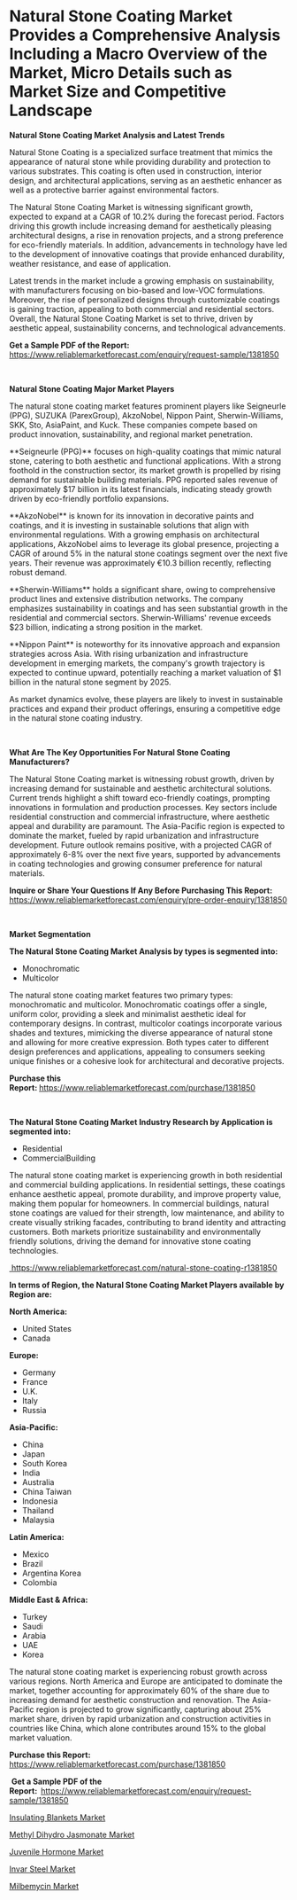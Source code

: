<p><h1>Natural Stone Coating Market Provides a Comprehensive Analysis Including a Macro Overview of the Market, Micro Details such as Market Size and Competitive Landscape</h1></p><p><strong>Natural Stone Coating Market Analysis and Latest Trends</strong></p>
<p><p>Natural Stone Coating is a specialized surface treatment that mimics the appearance of natural stone while providing durability and protection to various substrates. This coating is often used in construction, interior design, and architectural applications, serving as an aesthetic enhancer as well as a protective barrier against environmental factors.</p><p>The Natural Stone Coating Market is witnessing significant growth, expected to expand at a CAGR of 10.2% during the forecast period. Factors driving this growth include increasing demand for aesthetically pleasing architectural designs, a rise in renovation projects, and a strong preference for eco-friendly materials. In addition, advancements in technology have led to the development of innovative coatings that provide enhanced durability, weather resistance, and ease of application.</p><p>Latest trends in the market include a growing emphasis on sustainability, with manufacturers focusing on bio-based and low-VOC formulations. Moreover, the rise of personalized designs through customizable coatings is gaining traction, appealing to both commercial and residential sectors. Overall, the Natural Stone Coating Market is set to thrive, driven by aesthetic appeal, sustainability concerns, and technological advancements.</p></p>
<p><strong>Get a Sample PDF of the Report:&nbsp;</strong> <a href="https://www.reliablemarketforecast.com/enquiry/request-sample/1381850?utm_campaign=1167&utm_medium=2&utm_source=Github&utm_content=ia&utm_term=07112024&utm_id=natural-stone-coating">https://www.reliablemarketforecast.com/enquiry/request-sample/1381850</a></p>
<p>&nbsp;</p>
<p><strong>Natural Stone Coating Major Market Players</strong></p>
<p><p>The natural stone coating market features prominent players like Seigneurle (PPG), SUZUKA (ParexGroup), AkzoNobel, Nippon Paint, Sherwin-Williams, SKK, Sto, AsiaPaint, and Kuck. These companies compete based on product innovation, sustainability, and regional market penetration.</p><p>**Seigneurle (PPG)** focuses on high-quality coatings that mimic natural stone, catering to both aesthetic and functional applications. With a strong foothold in the construction sector, its market growth is propelled by rising demand for sustainable building materials. PPG reported sales revenue of approximately $17 billion in its latest financials, indicating steady growth driven by eco-friendly portfolio expansions.</p><p>**AkzoNobel** is known for its innovation in decorative paints and coatings, and it is investing in sustainable solutions that align with environmental regulations. With a growing emphasis on architectural applications, AkzoNobel aims to leverage its global presence, projecting a CAGR of around 5% in the natural stone coatings segment over the next five years. Their revenue was approximately €10.3 billion recently, reflecting robust demand.</p><p>**Sherwin-Williams** holds a significant share, owing to comprehensive product lines and extensive distribution networks. The company emphasizes sustainability in coatings and has seen substantial growth in the residential and commercial sectors. Sherwin-Williams' revenue exceeds $23 billion, indicating a strong position in the market.</p><p>**Nippon Paint** is noteworthy for its innovative approach and expansion strategies across Asia. With rising urbanization and infrastructure development in emerging markets, the company's growth trajectory is expected to continue upward, potentially reaching a market valuation of $1 billion in the natural stone segment by 2025.</p><p>As market dynamics evolve, these players are likely to invest in sustainable practices and expand their product offerings, ensuring a competitive edge in the natural stone coating industry.</p></p>
<p>&nbsp;</p>
<p><strong>What Are The Key Opportunities For Natural Stone Coating Manufacturers?</strong></p>
<p><p>The Natural Stone Coating market is witnessing robust growth, driven by increasing demand for sustainable and aesthetic architectural solutions. Current trends highlight a shift toward eco-friendly coatings, prompting innovations in formulation and production processes. Key sectors include residential construction and commercial infrastructure, where aesthetic appeal and durability are paramount. The Asia-Pacific region is expected to dominate the market, fueled by rapid urbanization and infrastructure development. Future outlook remains positive, with a projected CAGR of approximately 6-8% over the next five years, supported by advancements in coating technologies and growing consumer preference for natural materials.</p></p>
<p><strong>Inquire or Share Your Questions If Any Before Purchasing This Report:</strong> <a href="https://www.reliablemarketforecast.com/enquiry/pre-order-enquiry/1381850?utm_campaign=1167&utm_medium=2&utm_source=Github&utm_content=ia&utm_term=07112024&utm_id=natural-stone-coating">https://www.reliablemarketforecast.com/enquiry/pre-order-enquiry/1381850</a></p>
<p>&nbsp;</p>
<p><strong>Market Segmentation</strong></p>
<p><strong>The Natural Stone Coating Market Analysis by types is segmented into:</strong></p>
<p><ul><li>Monochromatic</li><li>Multicolor</li></ul></p>
<p><p>The natural stone coating market features two primary types: monochromatic and multicolor. Monochromatic coatings offer a single, uniform color, providing a sleek and minimalist aesthetic ideal for contemporary designs. In contrast, multicolor coatings incorporate various shades and textures, mimicking the diverse appearance of natural stone and allowing for more creative expression. Both types cater to different design preferences and applications, appealing to consumers seeking unique finishes or a cohesive look for architectural and decorative projects.</p></p>
<p><strong>Purchase this Report:&nbsp;</strong><a href="https://www.reliablemarketforecast.com/purchase/1381850?utm_campaign=1167&utm_medium=2&utm_source=Github&utm_content=ia&utm_term=07112024&utm_id=natural-stone-coating">https://www.reliablemarketforecast.com/purchase/1381850</a></p>
<p>&nbsp;</p>
<p><strong>The Natural Stone Coating Market Industry Research by Application is segmented into:</strong></p>
<p><ul><li>Residential</li><li>CommercialBuilding</li></ul></p>
<p><p>The natural stone coating market is experiencing growth in both residential and commercial building applications. In residential settings, these coatings enhance aesthetic appeal, promote durability, and improve property value, making them popular for homeowners. In commercial buildings, natural stone coatings are valued for their strength, low maintenance, and ability to create visually striking facades, contributing to brand identity and attracting customers. Both markets prioritize sustainability and environmentally friendly solutions, driving the demand for innovative stone coating technologies.</p></p>
<p><a href="https://www.reliablemarketforecast.com/natural-stone-coating-r1381850?utm_campaign=1167&utm_medium=2&utm_source=Github&utm_content=ia&utm_term=07112024&utm_id=natural-stone-coating">&nbsp;https://www.reliablemarketforecast.com/natural-stone-coating-r1381850</a></p>
<p><strong>In terms of Region, the Natural Stone Coating Market Players available by Region are:</strong></p>
<p>
    <p> <strong> North America: </strong>
        <ul>
            <li>United States</li>
            <li>Canada</li>
        </ul>
        </p> 
    <p> <strong> Europe: </strong>
        <ul>
            <li>Germany</li>
            <li>France</li>
            <li>U.K.</li>
            <li>Italy</li>
            <li>Russia</li>
        </ul>
        </p> 
    <p> <strong> Asia-Pacific: </strong>
        <ul>
            <li>China</li>
            <li>Japan</li>
            <li>South Korea</li>
            <li>India</li>
            <li>Australia</li>
            <li>China Taiwan</li>
            <li>Indonesia</li>
            <li>Thailand</li>
            <li>Malaysia</li>
        </ul>
        </p> 
    <p> <strong> Latin America: </strong>
        <ul>
            <li>Mexico</li>
            <li>Brazil</li>
            <li>Argentina Korea</li>
            <li>Colombia</li>
        </ul>
        </p> 
    <p> <strong> Middle East & Africa: </strong>
        <ul>
            <li>Turkey</li>
            <li>Saudi</li>
            <li>Arabia</li>
            <li>UAE</li>
            <li>Korea</li>
        </ul>
    </p>
    </p>
<p><p>The natural stone coating market is experiencing robust growth across various regions. North America and Europe are anticipated to dominate the market, together accounting for approximately 60% of the share due to increasing demand for aesthetic construction and renovation. The Asia-Pacific region is projected to grow significantly, capturing about 25% market share, driven by rapid urbanization and construction activities in countries like China, which alone contributes around 15% to the global market valuation.</p></p>
<p><strong>Purchase this Report: </strong><a href="https://www.reliablemarketforecast.com/purchase/1381850?utm_campaign=1167&utm_medium=2&utm_source=Github&utm_content=ia&utm_term=07112024&utm_id=natural-stone-coating">https://www.reliablemarketforecast.com/purchase/1381850</a></p>
<p>&nbsp;<strong>Get a Sample PDF of the Report:&nbsp;&nbsp;</strong><a href="https://www.reliablemarketforecast.com/enquiry/request-sample/1381850?utm_campaign=1167&utm_medium=2&utm_source=Github&utm_content=ia&utm_term=07112024&utm_id=natural-stone-coating">https://www.reliablemarketforecast.com/enquiry/request-sample/1381850</a></p>
<p><strong></strong></p>
<p><p><a href="https://github.com/annicecos4/Market-Research-Report-List-1/blob/main/insulating-blankets-market.md?utm_campaign=1167&utm_medium=2&utm_source=Github&utm_content=ia&utm_term=07112024&utm_id=natural-stone-coating">Insulating Blankets Market</a></p><p><a href="https://github.com/brunafxh5tru/Market-Research-Report-List-1/blob/main/methyl-dihydro-jasmonate-market.md?utm_campaign=1167&utm_medium=2&utm_source=Github&utm_content=ia&utm_term=07112024&utm_id=natural-stone-coating">Methyl Dihydro Jasmonate Market</a></p><p><a href="https://github.com/sharitatri97/Market-Research-Report-List-1/blob/main/juvenile-hormone-market.md?utm_campaign=1167&utm_medium=2&utm_source=Github&utm_content=ia&utm_term=07112024&utm_id=natural-stone-coating">Juvenile Hormone Market</a></p><p><a href="https://github.com/kaceycoody4m/Market-Research-Report-List-1/blob/main/invar-steel-market.md?utm_campaign=1167&utm_medium=2&utm_source=Github&utm_content=ia&utm_term=07112024&utm_id=natural-stone-coating">Invar Steel Market</a></p><p><a href="https://github.com/mabutironaldo/Market-Research-Report-List-6/blob/main/milbemycin-market.md?utm_campaign=1167&utm_medium=2&utm_source=Github&utm_content=ia&utm_term=07112024&utm_id=natural-stone-coating">Milbemycin Market</a></p></p>